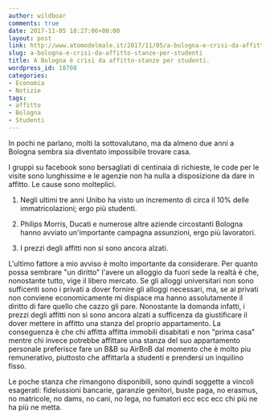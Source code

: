 ```yaml
---
author: wildboar
comments: true
date: 2017-11-05 18:27:06+00:00
layout: post
link: http://www.atomodelmale.it/2017/11/05/a-bologna-e-crisi-da-affitto-stanze-per-studenti/
slug: a-bologna-e-crisi-da-affitto-stanze-per-studenti
title: A Bologna è crisi da affitto-stanze per studenti.
wordpress_id: 18708
categories:
- Economia
- Notizie
tags:
- affitto
- Bologna
- Studenti
---
```


In pochi ne parlano, molti la sottovalutano, ma da almeno due anni a Bologna sembra sia diventato impossibile trovare casa.

I gruppi su facebook sono bersagliati di centinaia di richieste, le code per le visite sono lunghissime e le agenzie non ha nulla a disposizione da dare in affitto.
Le cause sono molteplici.




    
  1. Negli ultimi tre anni Unibo ha visto un incremento di circa il 10% delle immatricolazioni; ergo più studenti.

    
  2. Philips Morris, Ducati e numerose altre aziende circostanti Bologna hanno avviato un'importante campagna assunzioni, ergo più lavoratori.

    
  3. I prezzi degli affitti non si sono ancora alzati.




L'ultimo fattore a mio avviso è molto importante da considerare. Per quanto possa sembrare "un diritto" l'avere un alloggio da fuori sede la realtà è che, nonostante tutto, vige il libero mercato. Se gli alloggi universitari non sono sufficenti sono i privati a dover fornire gli alloggi necessari, ma, se ai privati non conviene economicamente mi dispiace ma hanno assolutamente il diritto di fare quello che cazzo gli pare.
Nonostante la domanda infatti, i prezzi degli affitti non si sono ancora alzati a sufficenza da giustificare il dover mettere in affitto una stanza del proprio appartamento. La conseguenza è che chi affitta affitta immobili disabitati e non "prima casa" mentre chi invece potrebbe affittare una stanza del suo appartamento personale preferisce fare un B&B su AirBnB dal momento che è molto piu remunerativo, piuttosto che affittarla a studenti e prendersi un inquilino fisso.

Le poche stanza che rimangono disponibili, sono quindi soggette a vincoli esagerati: fideiussioni bancarie, garanzie genitori, buste paga, no erasmus, no matricole, no dams, no cani, no lega, no fumatori ecc ecc ecc chi più ne ha più ne metta.


